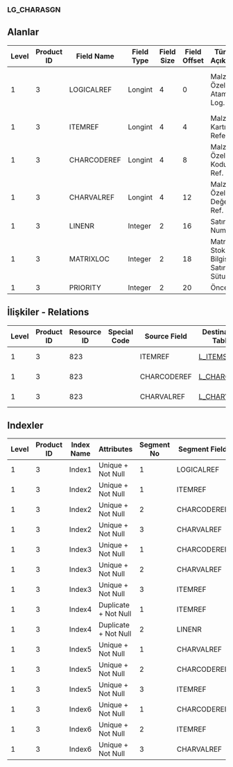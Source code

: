 ### LG_CHARASGN

## Alanlar

**Level**|**Product ID**|**Field Name**|**Field Type**|**Field Size**|**Field Offset**|**Türkçe Açıklama**|**Expression**
-----|-----|-----|-----|-----|-----|-----|-----
1|3|LOGICALREF|Longint|4|0|Malzeme Özellik Ataması Log. Ref.|Item Characteristic Assignment Logical Reference
1|3|ITEMREF|Longint|4|4|Malzeme Kartı Referansı|Item Card Reference
1|3|CHARCODEREF|Longint|4|8|Malzeme Özellik Kodu Ref.|Item Characteristic Code Reference
1|3|CHARVALREF|Longint|4|12|Malzeme Özellik Değeri Ref.|Item Characteristic Value Reference
1|3|LINENR|Integer|2|16|Satır Numarası|Line Number
1|3|MATRIXLOC|Integer|2|18|Matris Stok Yeri Bilgisi ; 0 Satır; 1 Sütun|Matrix Location Info ;0 Line;1 Column
1|3|PRIORITY|Integer|2|20|Öncelik|Priority

## İlişkiler - Relations
**Level**|**Product ID**|**Resource ID**|**Special Code**|**Source Field**|**Destination Table**|**Destination Field**|**Relation Type**|**Extra Condition**
-----|-----|-----|-----|-----|-----|-----|-----|-----
1|3|823||ITEMREF|[L_ITEMS](../LG_ITEMS "L_ITEMS")|LOGICALREF|one-to-one|
1|3|823||CHARCODEREF|[L_CHARCODE](../LG_CHARCODE "L_CHARCODE")|LOGICALREF|one-to-one|
1|3|823||CHARVALREF|[L_CHARVAL](../LG_CHARVAL "L_CHARVAL")|LOGICALREF|one-to-one|

## Indexler
**Level**|**Product ID**|**Index Name**|**Attributes**|**Segment No**|**Segment Field**|**Sense**
-----|-----|-----|-----|-----|-----|-----
1|3|Index1|Unique + Not Null|1|LOGICALREF|Ascending
1|3|Index2|Unique + Not Null|1|ITEMREF|Ascending
1|3|Index2|Unique + Not Null|2|CHARCODEREF|Ascending
1|3|Index2|Unique + Not Null|3|CHARVALREF|Ascending
1|3|Index3|Unique + Not Null|1|CHARCODEREF|Ascending
1|3|Index3|Unique + Not Null|2|CHARVALREF|Ascending
1|3|Index3|Unique + Not Null|3|ITEMREF|Ascending
1|3|Index4|Duplicate + Not Null|1|ITEMREF|Ascending
1|3|Index4|Duplicate + Not Null|2|LINENR|Ascending
1|3|Index5|Unique + Not Null|1|CHARVALREF|Ascending
1|3|Index5|Unique + Not Null|2|CHARCODEREF|Ascending
1|3|Index5|Unique + Not Null|3|ITEMREF|Ascending
1|3|Index6|Unique + Not Null|1|CHARCODEREF|Ascending
1|3|Index6|Unique + Not Null|2|ITEMREF|Ascending
1|3|Index6|Unique + Not Null|3|CHARVALREF|Ascending
